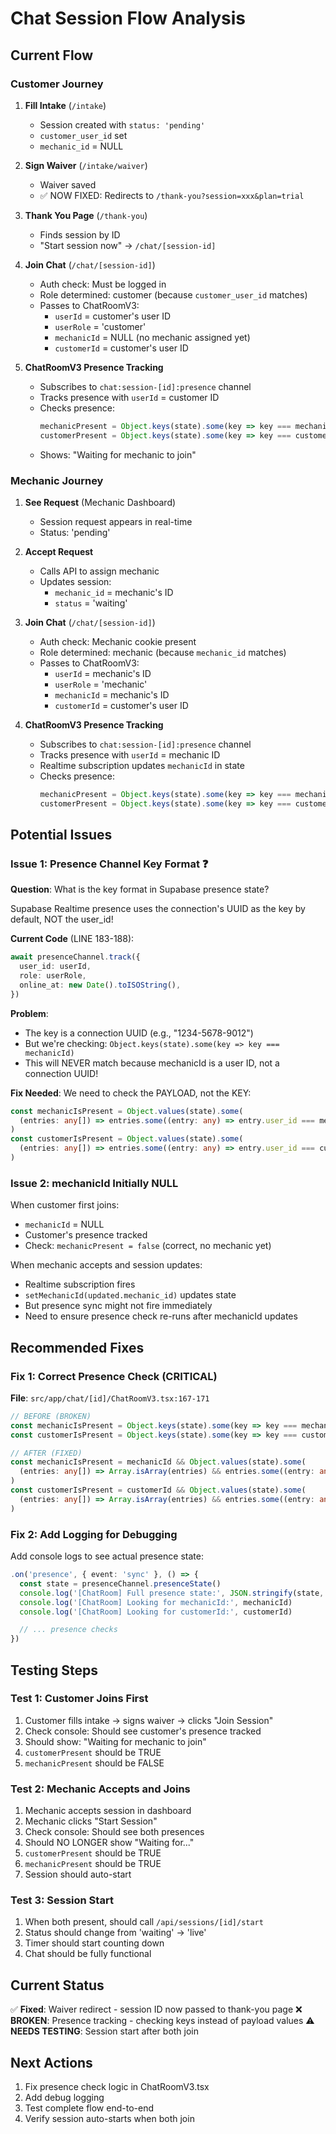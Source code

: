 # Chat Session Flow Analysis

## Current Flow

### Customer Journey
1. **Fill Intake** (`/intake`)
   - Session created with `status: 'pending'`
   - `customer_user_id` set
   - `mechanic_id` = NULL

2. **Sign Waiver** (`/intake/waiver`)
   - Waiver saved
   - ✅ NOW FIXED: Redirects to `/thank-you?session=xxx&plan=trial`

3. **Thank You Page** (`/thank-you`)
   - Finds session by ID
   - "Start session now" → `/chat/[session-id]`

4. **Join Chat** (`/chat/[session-id]`)
   - Auth check: Must be logged in
   - Role determined: customer (because `customer_user_id` matches)
   - Passes to ChatRoomV3:
     - `userId` = customer's user ID
     - `userRole` = 'customer'
     - `mechanicId` = NULL (no mechanic assigned yet)
     - `customerId` = customer's user ID

5. **ChatRoomV3 Presence Tracking**
   - Subscribes to `chat:session-[id]:presence` channel
   - Tracks presence with `userId` = customer ID
   - Checks presence:
     ```typescript
     mechanicPresent = Object.keys(state).some(key => key === mechanicId) // FALSE (mechanicId is NULL)
     customerPresent = Object.keys(state).some(key => key === customerId) // TRUE (customer is present)
     ```
   - Shows: "Waiting for mechanic to join"

### Mechanic Journey
1. **See Request** (Mechanic Dashboard)
   - Session request appears in real-time
   - Status: 'pending'

2. **Accept Request**
   - Calls API to assign mechanic
   - Updates session:
     - `mechanic_id` = mechanic's ID
     - `status` = 'waiting'

3. **Join Chat** (`/chat/[session-id]`)
   - Auth check: Mechanic cookie present
   - Role determined: mechanic (because `mechanic_id` matches)
   - Passes to ChatRoomV3:
     - `userId` = mechanic's ID
     - `userRole` = 'mechanic'
     - `mechanicId` = mechanic's ID
     - `customerId` = customer's user ID

4. **ChatRoomV3 Presence Tracking**
   - Subscribes to `chat:session-[id]:presence` channel
   - Tracks presence with `userId` = mechanic ID
   - Realtime subscription updates `mechanicId` in state
   - Checks presence:
     ```typescript
     mechanicPresent = Object.keys(state).some(key => key === mechanicId) // Should be TRUE
     customerPresent = Object.keys(state).some(key => key === customerId) // Should be TRUE
     ```

## Potential Issues

### Issue 1: Presence Channel Key Format ❓

**Question**: What is the key format in Supabase presence state?

Supabase Realtime presence uses the connection's UUID as the key by default, NOT the user_id!

**Current Code** (LINE 183-188):
```typescript
await presenceChannel.track({
  user_id: userId,
  role: userRole,
  online_at: new Date().toISOString(),
})
```

**Problem**:
- The key is a connection UUID (e.g., "1234-5678-9012")
- But we're checking: `Object.keys(state).some(key => key === mechanicId)`
- This will NEVER match because mechanicId is a user ID, not a connection UUID!

**Fix Needed**:
We need to check the PAYLOAD, not the KEY:
```typescript
const mechanicIsPresent = Object.values(state).some(
  (entries: any[]) => entries.some((entry: any) => entry.user_id === mechanicId)
)
const customerIsPresent = Object.values(state).some(
  (entries: any[]) => entries.some((entry: any) => entry.user_id === customerId)
)
```

### Issue 2: mechanicId Initially NULL

When customer first joins:
- `mechanicId` = NULL
- Customer's presence tracked
- Check: `mechanicPresent = false` (correct, no mechanic yet)

When mechanic accepts and session updates:
- Realtime subscription fires
- `setMechanicId(updated.mechanic_id)` updates state
- But presence sync might not fire immediately
- Need to ensure presence check re-runs after mechanicId updates

## Recommended Fixes

### Fix 1: Correct Presence Check (CRITICAL)

**File**: `src/app/chat/[id]/ChatRoomV3.tsx:167-171`

```typescript
// BEFORE (BROKEN)
const mechanicIsPresent = Object.keys(state).some(key => key === mechanicId)
const customerIsPresent = Object.keys(state).some(key => key === customerId)

// AFTER (FIXED)
const mechanicIsPresent = mechanicId && Object.values(state).some(
  (entries: any[]) => Array.isArray(entries) && entries.some((entry: any) => entry.user_id === mechanicId)
)
const customerIsPresent = customerId && Object.values(state).some(
  (entries: any[]) => Array.isArray(entries) && entries.some((entry: any) => entry.user_id === customerId)
)
```

### Fix 2: Add Logging for Debugging

Add console logs to see actual presence state:
```typescript
.on('presence', { event: 'sync' }, () => {
  const state = presenceChannel.presenceState()
  console.log('[ChatRoom] Full presence state:', JSON.stringify(state, null, 2))
  console.log('[ChatRoom] Looking for mechanicId:', mechanicId)
  console.log('[ChatRoom] Looking for customerId:', customerId)

  // ... presence checks
})
```

## Testing Steps

### Test 1: Customer Joins First
1. Customer fills intake → signs waiver → clicks "Join Session"
2. Check console: Should see customer's presence tracked
3. Should show: "Waiting for mechanic to join"
4. `customerPresent` should be TRUE
5. `mechanicPresent` should be FALSE

### Test 2: Mechanic Accepts and Joins
1. Mechanic accepts session in dashboard
2. Mechanic clicks "Start Session"
3. Check console: Should see both presences
4. Should NO LONGER show "Waiting for..."
5. `customerPresent` should be TRUE
6. `mechanicPresent` should be TRUE
7. Session should auto-start

### Test 3: Session Start
1. When both present, should call `/api/sessions/[id]/start`
2. Status should change from 'waiting' → 'live'
3. Timer should start counting down
4. Chat should be fully functional

## Current Status

✅ **Fixed**: Waiver redirect - session ID now passed to thank-you page
❌ **BROKEN**: Presence tracking - checking keys instead of payload values
⚠️  **NEEDS TESTING**: Session start after both join

## Next Actions

1. Fix presence check logic in ChatRoomV3.tsx
2. Add debug logging
3. Test complete flow end-to-end
4. Verify session auto-starts when both join
